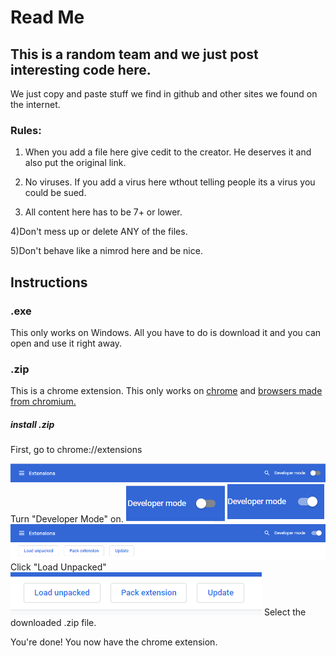 # Read Me
## This is a random team and we just post interesting code here.

We just copy and paste stuff we find in github and other sites we found on the internet.

### Rules: 

1) When you add a file here give cedit to the creator.
  He deserves it and also put the original link.
  
2) No viruses. If you add a virus here wthout telling people its a virus you could be sued.

3) All content here has to be 7+ or lower. 

4)Don't mess up or delete ANY of the files.

5)Don't behave like a nimrod here and be nice.

## Instructions

### .exe
This only works on Windows. All you have to do is download it and you can open and use it right away.

### .zip
This is a chrome extension. This only works on [chrome](https://www.google.com/chrome/) and [browsers made from chromium.](https://www.zdnet.com/pictures/all-the-chromium-based-browsers/)
##### install .zip
First, go to chrome://extensions

<img src="ChromeExtensions.png">
Turn "Developer Mode" on.

<img src="DeveloperModeOff.png">
<img src="DeveloperModeButtonOn.png">

<img src="DeveloperModeOn.png">
Click "Load Unpacked"

<img src="DeveloperButtons.png">
Select the downloaded .zip file.

You're done! You now have the chrome extension.
